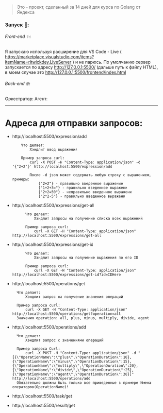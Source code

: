 >Это - проект, сделанный за 14 дней для курса по Golang от Яндекса

### Запуск 🤔:
###### Front-end ✨:
Я запускаю используя расширение для VS Code - Live ( https://marketplace.visualstudio.com/items?itemName=ritwickdey.LiveServer ) и не парюсь. По умолчанию сервер запускается по адресу http://127.0.0.1:5500/  (дальше путь к файлу HTML), в моем случае это http://127.0.0.1:5500/frontend/index.html
###### Back-end 🤓:
Оркестратор:
Агент:


------------------------------------------------------------------------------------------

# Адреса для отправки запросов:

- http://localhost:5500/expression/add

		  Что делает:
			  Хэндлит ввод выражения

		  Пример запроса curl:
			  curl -X POST -H "Content-Type: application/json" -d '{"2+2"}' http://localhost:5500/expression/add

			  После -d json может содержать любую строку с выражением, примеры:
				  {"2+2"} - правильно введенное выражение
				  {"1+2+3="} - правильно введенное выражени
				  {"2+2=50"} - неправильно введенное выражени
				  {"2*2-5"} - правильно введенное выражени

- http://localhost:5500/expressions/get-all

			Что делает:
				Хэндлит запросы на получение списка всех выражений

			Пример запроса curl:
				curl -X GET -H "Content-Type: application/json" http://localhost:5500/expressions/get-all

- http://localhost:5500/expressions/get-id

			Что делает:
				Хэндлит запросы на получение выражения по его ID

			Пример запроса curl:
				curl -X GET -H "Content-Type: application/json" http://localhost:5500/expressions/get-id?id=IDHere

- http://localhost:5500/operations/get

		Что делает:
			Хэндлит запрос на получение значения операций

		Пример запроса curl:
			curl -X GET -H "Content-Type: application/json" http://localhost:5500/operations/get?operation=all
		Значения operation: all, plus, minus, multiply, divide, agent

- http://localhost:5500/operations/add

		Что делает:
			Хэндлит запрос с значениями операций

		Пример запроса Curl:
			curl -X POST -H "Content-Type: application/json" -d "[{\"OperationName\":\"plus\",\"OperationDuration\":10},{\"OperationName\":\"minus\",\"OperationDuration\":15},{\"OperationName\":\"multiply\",\"OperationDuration\":20},{\"OperationName\":\"divide\",\"OperationDuration\":25},{\"OperationName\":\"agent\",\"OperationDuration\":30}]" http://localhost:5500/operations/add
		Обязательно должны быть только все приведенные в примере Имена операторов(OperationName)!

- http://localhost:5500/task/get
- http://localhost:5500/result/get